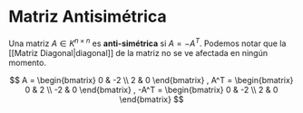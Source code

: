 # Matriz Antisimétrica
Una matriz $A \in K^{n \times n}$ es **anti-simétrica** si $A = -A^T$. Podemos notar que la [[Matriz Diagonal|diagonal]] de la matriz no se ve afectada en ningún momento.

$$
A = 
\begin{bmatrix}
0 & -2 \\
2 & 0
\end{bmatrix}
,
A^T =
\begin{bmatrix}
0 & 2 \\
-2 & 0
\end{bmatrix}
,
-A^T =
\begin{bmatrix}
0 & -2 \\
2 & 0
\end{bmatrix}
$$

